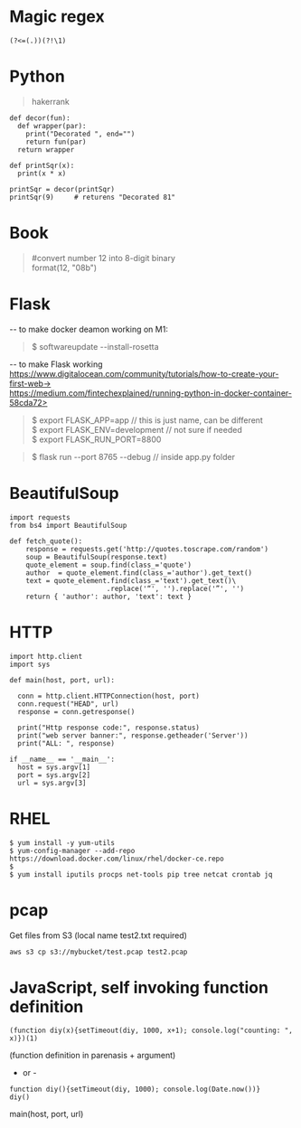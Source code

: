 # Magic regex
```
(?<=(.))(?!\1)
```

# Python

> hakerrank
```
def decor(fun):
  def wrapper(par):
    print("Decorated ", end="")
    return fun(par)
  return wrapper

def printSqr(x):
  print(x * x)

printSqr = decor(printSqr)
printSqr(9)     # returens "Decorated 81"
```

# Book  
> #convert number 12 into 8-digit binary  
> format(12, "08b")  
>
> #

# Flask  
 -- to make docker deamon working on M1:  
> $ softwareupdate --install-rosetta  
  
-- to make Flask working  
https://www.digitalocean.com/community/tutorials/how-to-create-your-first-web->  
https://medium.com/fintechexplained/running-python-in-docker-container-58cda72>  
  
> $ export FLASK_APP=app  // this is just name, can be different  
$ export FLASK_ENV=development  // not sure if needed  
$ export FLASK_RUN_PORT=8800  
  
> $ flask run --port 8765 --debug  // inside app.py folder  

# BeautifulSoup
```
import requests
from bs4 import BeautifulSoup

def fetch_quote():
    response = requests.get('http://quotes.toscrape.com/random')
    soup = BeautifulSoup(response.text)
    quote_element = soup.find(class_='quote')
    author  = quote_element.find(class_='author').get_text()
    text = quote_element.find(class_='text').get_text()\
                        .replace('“', '').replace('”', '')
    return { 'author': author, 'text': text }
```
  
# HTTP
```
import http.client
import sys

def main(host, port, url):

  conn = http.client.HTTPConnection(host, port)
  conn.request("HEAD", url)
  response = conn.getresponse()

  print("Http response code:", response.status)
  print("web server banner:", response.getheader('Server'))
  print("ALL: ", response)

if __name__ == '__main__':
  host = sys.argv[1]
  port = sys.argv[2]
  url = sys.argv[3]
```
# RHEL
```
$ yum install -y yum-utils
$ yum-config-manager --add-repo https://download.docker.com/linux/rhel/docker-ce.repo
$
$ yum install iputils procps net-tools pip tree netcat crontab jq
```
  
# pcap  
Get files from S3 (local name test2.txt required)  
```
aws s3 cp s3://mybucket/test.pcap test2.pcap
```
    
# JavaScript, self invoking function definition  
```
(function diy(x){setTimeout(diy, 1000, x+1); console.log("counting: ", x)})(1)
```
(function definition in parenasis + argument)  
- or -
```
function diy(){setTimeout(diy, 1000); console.log(Date.now())}
diy()
```

  main(host, port, url)
```

